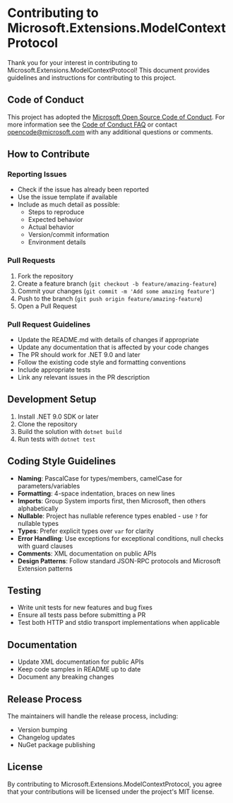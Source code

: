 # Contributing to Microsoft.Extensions.ModelContextProtocol

Thank you for your interest in contributing to Microsoft.Extensions.ModelContextProtocol! This document provides guidelines and instructions for contributing to this project.

## Code of Conduct

This project has adopted the [Microsoft Open Source Code of Conduct](https://opensource.microsoft.com/codeofconduct/). For more information see the [Code of Conduct FAQ](https://opensource.microsoft.com/codeofconduct/faq/) or contact [opencode@microsoft.com](mailto:opencode@microsoft.com) with any additional questions or comments.

## How to Contribute

### Reporting Issues

- Check if the issue has already been reported
- Use the issue template if available
- Include as much detail as possible:
  - Steps to reproduce
  - Expected behavior
  - Actual behavior
  - Version/commit information
  - Environment details

### Pull Requests

1. Fork the repository
2. Create a feature branch (`git checkout -b feature/amazing-feature`)
3. Commit your changes (`git commit -m 'Add some amazing feature'`)
4. Push to the branch (`git push origin feature/amazing-feature`)
5. Open a Pull Request

### Pull Request Guidelines

- Update the README.md with details of changes if appropriate
- Update any documentation that is affected by your code changes
- The PR should work for .NET 9.0 and later
- Follow the existing code style and formatting conventions
- Include appropriate tests
- Link any relevant issues in the PR description

## Development Setup

1. Install .NET 9.0 SDK or later
2. Clone the repository
3. Build the solution with `dotnet build`
4. Run tests with `dotnet test`

## Coding Style Guidelines

- **Naming**: PascalCase for types/members, camelCase for parameters/variables
- **Formatting**: 4-space indentation, braces on new lines
- **Imports**: Group System imports first, then Microsoft, then others alphabetically
- **Nullable**: Project has nullable reference types enabled - use `?` for nullable types
- **Types**: Prefer explicit types over `var` for clarity
- **Error Handling**: Use exceptions for exceptional conditions, null checks with guard clauses
- **Comments**: XML documentation on public APIs
- **Design Patterns**: Follow standard JSON-RPC protocols and Microsoft Extension patterns

## Testing

- Write unit tests for new features and bug fixes
- Ensure all tests pass before submitting a PR
- Test both HTTP and stdio transport implementations when applicable

## Documentation

- Update XML documentation for public APIs
- Keep code samples in README up to date
- Document any breaking changes

## Release Process

The maintainers will handle the release process, including:
- Version bumping
- Changelog updates
- NuGet package publishing

## License

By contributing to Microsoft.Extensions.ModelContextProtocol, you agree that your contributions will be licensed under the project's MIT license.